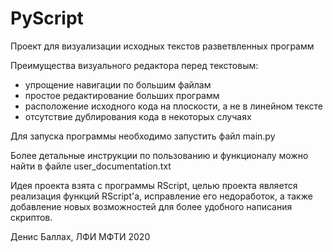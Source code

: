 # PyScript
Проект для визуализации исходных текстов разветвленных программ

Преимущества визуального редактора перед текстовым:
- упрощение навигации по большим файлам
- простое редактирование больших программ
- расположение исходного кода на плоскости, а не в линейном тексте
- отсутствие дублирования кода в некоторых случаях

Для запуска программы необходимо запустить файл main.py

Более детальные инструкции по пользованию и функционалу можно найти в файле user_documentation.txt

Идея проекта взята с программы RScript, целью проекта является реализация функций RScript'а, исправление его недоработок, а также добавление новых возможностей для более удобного написания скриптов.

Денис Баллах, ЛФИ МФТИ 2020

